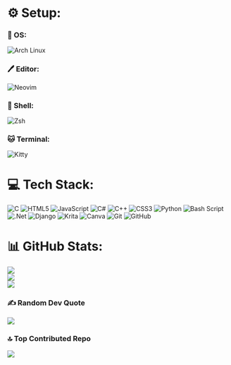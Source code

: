 # ⚙️ Setup: 
### 🐧 OS: <br>

![Arch Linux](https://img.shields.io/badge/Arch_Linux-1793D1?style=for-the-badge&logo=arch-linux&logoColor=white)

### 🖊️ Editor: <br>
  
![Neovim](https://img.shields.io/badge/Neovim-57A143?style=for-the-badge&logo=neovim&logoColor=white)

### 🐚 Shell: <br>

![Zsh](https://img.shields.io/badge/Zsh-121212?style=for-the-badge&logo=zsh&logoColor=white)

### 🐱 Terminal: <br>

![Kitty](https://img.shields.io/badge/Kitty-000000?style=for-the-badge&logo=gnometerminal&logoColor=white)

# 💻 Tech Stack:
![C](https://img.shields.io/badge/c-%2300599C.svg?style=for-the-badge&logo=c&logoColor=white) ![HTML5](https://img.shields.io/badge/html5-%23E34F26.svg?style=for-the-badge&logo=html5&logoColor=white) ![JavaScript](https://img.shields.io/badge/javascript-%23323330.svg?style=for-the-badge&logo=javascript&logoColor=%23F7DF1E) ![C#](https://img.shields.io/badge/c%23-%23239120.svg?style=for-the-badge&logo=csharp&logoColor=white) ![C++](https://img.shields.io/badge/c++-%2300599C.svg?style=for-the-badge&logo=c%2B%2B&logoColor=white) ![CSS3](https://img.shields.io/badge/css3-%231572B6.svg?style=for-the-badge&logo=css3&logoColor=white) ![Python](https://img.shields.io/badge/python-3670A0?style=for-the-badge&logo=python&logoColor=ffdd54) ![Bash Script](https://img.shields.io/badge/bash_script-%23121011.svg?style=for-the-badge&logo=gnu-bash&logoColor=white) ![.Net](https://img.shields.io/badge/.NET-5C2D91?style=for-the-badge&logo=.net&logoColor=white) ![Django](https://img.shields.io/badge/django-%23092E20.svg?style=for-the-badge&logo=django&logoColor=white) ![Krita](https://img.shields.io/badge/Krita-203759?style=for-the-badge&logo=krita&logoColor=EEF37B) ![Canva](https://img.shields.io/badge/Canva-%2300C4CC.svg?style=for-the-badge&logo=Canva&logoColor=white) ![Git](https://img.shields.io/badge/git-%23F05033.svg?style=for-the-badge&logo=git&logoColor=white) ![GitHub](https://img.shields.io/badge/github-%23121011.svg?style=for-the-badge&logo=github&logoColor=white)

# 📊 GitHub Stats:
![](https://github-readme-stats.vercel.app/api?username=Sckab&theme=dark&hide_border=false&include_all_commits=true&count_private=true)<br/>
![](https://nirzak-streak-stats.vercel.app/?user=Sckab&theme=dark&hide_border=false)<br/>
![](https://github-readme-stats.vercel.app/api/top-langs/?username=Sckab&hide=makefile&theme=dark&hide_border=false&include_all_commits=true&count_private=true&layout=compact)

### ✍️ Random Dev Quote
![](https://quotes-github-readme.vercel.app/api?type=horizontal&theme=dark)

### 🔝 Top Contributed Repo
![](https://github-contributor-stats.vercel.app/api?username=Sckab&limit=5&theme=dark&combine_all_yearly_contributions=true)

<!-- Proudly created with GPRM ( https://gprm.itsvg.in ) -->
